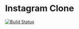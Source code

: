 # Instagram Clone

[![Build Status](https://travis-ci.com/shiviraj/instagram-clone-backend.svg?branch=master)](https://travis-ci.com/shiviraj/instagram-clone-backend)
